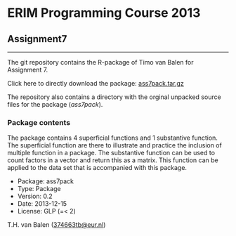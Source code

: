 # ERIM Programming Course 2013 #

## Assignment7 ##
-----------------
The git repository contains the R-package of Timo van Balen for Assignment 7. 

Click here to directly download the package: [ass7pack.tar.gz][]

[ass7pack.tar.gz]: https://github.com/GekkeJack/Assignment7/blob/master/ass7pack_0.2.tar.gz?raw=true


The repository also contains a directory with the orginal unpacked source files for the package (_ass7pack_).

### Package contents ###
The package contains 4 superficial functions and 1 substantive function. The superficial function are there to illustrate and practice the inclusion of multiple function in a package. The substantive function can be used to count factors in a vector and return this as a matrix. This function can be applied to the data set that is accompanied with this package.

*  Package: ass7pack
*  Type: Package
*  Version: 0.2
*  Date: 2013-12-15
*  License: GLP (=< 2)

T.H. van Balen (<374663tb@eur.nl>)

